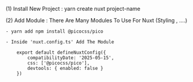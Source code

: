 (1) Install New Project : yarn create nuxt project-name

(2) Add Module : There Are Many Modules To Use For Nuxt (Styling , ....)

    - yarn add npm install @picocss/pico

    - Inside 'nuxt.config.ts' Add The Module

        export default defineNuxtConfig({
            compatibilityDate: '2025-05-15',
            css: ['@picocss/pico'],
            devtools: { enabled: false }
        })


